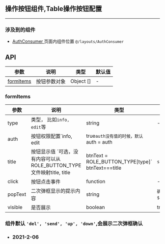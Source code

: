 ## 操作按钮组件,Table操作按钮配置

-----
 
 ### 涉及到的组件
- [ AuthConsumer ](@/layouts/AuthConsumer) 页面内组件位置 `@/layouts/AuthConsumer`
  

 ## API

 | 参数                               | 说明         | 类型      | 默认值 |
 | ---------------------------------- | ------------ | --------- | ------ |
 | <a href="#formItems">formItems</a> | 按钮参数对象 | Object [] | -      |


 ### <a id="formItems">formItems</a>


  | 参数    | 说明                                                                                                                       | 类型               | 默认值             |
  | ------- | -------------------------------------------------------------------------------------------------------------------------- | ------------------ | ------------------ |
  | type    | 类型， 比如`info, edit`等                                                                                                  | string             | -                  |
  | auth    | 按钮权限配置`info, edit | true` auth没有值的时候，默认 `auth = auth || type`等                                             | `string | boolean` | -                  |
  | title   | 按钮显示值 `可选，没有内容可以从 ROLE_BUTTON_TYPE文件映射title, title | btnText = ROLE_BUTTON_TYPE[type]`  btnText===title | `string `          | -                  |
  | click   | 按钮点击事件                                                                                                               | function           | -                  |
  | popText | 二次弹框显示的提示内容                                                                                                     | string             | `确认${btnText}？` |
  | visible | 是否展示                                                                                                                   | boolean            | true               |
  
  

  ### 组件默认 `'del', 'send', 'up', 'down'`,会展示二次弹框确认


- ### 2021-2-06